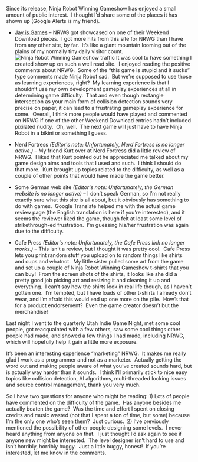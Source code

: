 Since its release, Ninja Robot Winning Gameshow has enjoyed a small amount of public interest.  I thought I’d share some of the places it has shown up (Google Alerts is my friend).

* [Jay is Games](http://jayisgames.com/review/weekend-download-91.php) – NRWG got showcased on one of their Weekend Download pieces.  I got more hits from this site for NRWG than I have from any other site, by far.  It’s like a giant mountain looming out of the plains of my normally tiny daily visitor count. 
![Ninja Robot Winning Gameshow traffic](/images/ninja-robot-winning-gameshow-around-and-about.png)
It was cool to have something I created show up on such a well read site.  I enjoyed reading the positive comments about NRWG.  Some of the “this game is stupid and it sucks” type comments made Ninja Robot sad.  But we’re supposed to use those as learning experiences, right?  My learning experience is that I shouldn’t use my own development gameplay experiences at all in determining game difficulty.  That and even though rectangle intersection as your main form of collision detection sounds very precise on paper, it can lead to a frustrating gameplay experience for some.  Overall, I think more people would have played and commented on NRWG if one of the other Weekend Download entries hadn’t included pixilated nudity.  Oh, well.  The next game will just have to have Ninja Robot in a bikini or something I guess.

* Nerd Fortress _(Editor's note: Unfortunately, Nerd Fortress is no longer active.)_ – My friend Kurt over at Nerd Fortress did a little review of NRWG.  I liked that Kurt pointed out he appreciated me talked about my game design aims and tools that I used and such.  I think I should do that more.  Kurt brought up topics related to the difficulty, as well as a couple of other points that would have made the game better.

* Some German web site _(Editor's note: Unfortunately, the German website is no longer active)_ – I don’t speak German, so I’m not really exactly sure what this site is all about, but it obviously has something to do with games.  Google Translate helped me with the actual game review page (the English translation is here if you’re interested), and it seems the reviewer liked the game, though felt at least some level of strikethrough-ed frustration.  I’m guessing his/her frustration was again due to the difficulty.

* Cafe Press _(Editor's note: Unfortunately, the Cafe Press link no longer works.)_ – This isn’t a review, but I thought it was pretty cool.  Cafe Press lets you print random stuff you upload on to random things like shirts and cups and whatnot.  My little sister pulled some art from the game and set up a couple of Ninja Robot Winning Gameshow t-shirts that you can buy!  From the screen shots of the shirts, it looks like she did a pretty good job picking art and resizing it and cleaning it up and everything.  I can’t say how the shirts look in real life though, as I haven’t gotten one.  I’m tempted, but I have loads of other t-shirts I already don’t wear, and I’m afraid this would end up one more on the pile.  How’s that for a product endorsement?  Even the game creator doesn’t but the merchandise!

Last night I went to the quarterly Utah Indie Game Night, met some cool people, got reacquainted with a few others, saw some cool things other people had made, and showed a few things I had made, including NRWG, which will hopefully help it gain a little more exposure. 

It’s been an interesting experience “marketing” NRWG.  It makes me really glad I work as a programmer and not as a marketer.  Actually getting the word out and making people aware of what you’ve created sounds hard, but is actually way harder than it sounds.  I think I’ll primarily stick to nice easy topics like collision detection, AI algorithms, multi-threaded locking issues and source control management, thank you very much. 

So I have two questions for anyone who might be reading: 1) Lots of people have commented on the difficulty of the game.  Has anyone besides me actually beaten the game?  Was the time and effort I spent on closing credits and music wasted (not that I spent a ton of time, but some) because I’m the only one who’s seen them?  Just curious.  2) I’ve previously mentioned the possibility of other people designing some levels.  I never heard anything from anyone on that.  I just thought I’d ask again to see if anyone new might be interested.  The level designer isn’t hard to use and isn’t horribly, horribly buggy.  Just a little buggy, honest!  If you’re interested, let me know in the comments.
